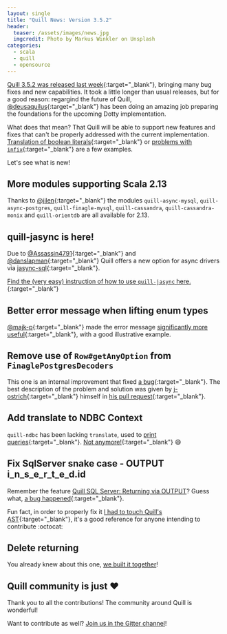 ```yaml
---
layout: single
title: "Quill News: Version 3.5.2"
header:
  teaser: /assets/images/news.jpg
  imgcredit: Photo by Markus Winkler on Unsplash
categories:
  - scala
  - quill
  - opensource
---
```


[Quill 3.5.2 was released last week](https://github.com/getquill/quill/releases/tag/v3.5.2){:target="_blank"}, bringing many bug fixes and new capabilities. It took a little longer than usual releases, but for a good reason: regargind the future of Quill, [@deusaquilus](https://twitter.com/deusaquilus){:target="_blank"} has been doing an amazing job preparing the foundations for the upcoming Dotty implementation.

What does that mean? That Quill will be able to support new features and fixes that can't be properly addressed with the current implementation. [Translation of boolean literals](https://github.com/getquill/quill/issues/1685){:target="_blank"} or [problems with `infix`](https://github.com/getquill/quill/issues/1843){:target="_blank"} are a few examples.

Let's see what is new!

## More modules supporting Scala 2.13

Thanks to [@jilen](https://github.com/jilen){:target="_blank"} the modules `quill-async-mysql`, `quill-async-postgres`, `quill-finagle-mysql`, `quill-cassandra`, `quill-cassandra-monix` and `quill-orientdb` are all available for 2.13.

## quill-jasync is here!

Due to [@Assassin4791](https://github.com/Assassin4791){:target="_blank"} and [@danslapman](https://github.com/danslapman){:target="_blank"} Quill offers a new option for async drivers via [jasync-sql](https://github.com/jasync-sql/jasync-sql){:target="_blank"}.

[Find the (very easy) instruction of how to use `quill-jasync` here.](https://github.com/getquill/quill#quill-jasync){:target="_blank"}

## Better error message when lifting enum types

[@majk-p](https://github.com/majk-p){:target="_blank"} made the error message [significantly more useful](https://github.com/getquill/quill/pull/1803){:target="_blank"}, with a good illustrative example.

## Remove use of `Row#getAnyOption` from `FinaglePostgresDecoders`

This one is an internal improvement that fixed [a bug](https://github.com/getquill/quill/issues/1844){:target="_blank"}. The best description of the problem and solution was given by [j-ostrich](https://github.com/j-ostrich){:target="_blank"} himself in [his pull request](https://github.com/getquill/quill/pull/1848){:target="_blank"}.

## Add translate to NDBC Context

`quill-ndbc` has been lacking `translate`, used to [print queries](https://github.com/getquill/quill#printing-queries){:target="_blank"}. [Not anymore!](https://github.com/getquill/quill/pull/1865){:target="_blank"} :smile:

## Fix SqlServer snake case - OUTPUT i_n_s_e_r_t_e_d.id

Remember the feature [Quill SQL Server: Returning via OUTPUT](/2019/12/05/quill-sql-server-returning-via-output/)? Guess what, [a bug happened](https://github.com/getquill/quill/issues/1768){:target="_blank"}.

Fun fact, in order to properly fix it [I had to touch Quill's AST](https://github.com/getquill/quill/pull/1867){:target="_blank"}, it's a good reference for anyone intending to contribute :octocat:

## Delete returning

You already knew about this one, [we built it together](/2020/06/01/quill-pairing-session-delete-returning/)!

## Quill community is just :heart:

Thank you to all the contributions! The community around Quill is wonderful!

Want to contribute as well? [Join us in the Gitter channel](https://gitter.im/getquill/quill)!
